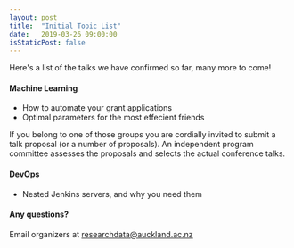 ```yaml
---
layout: post
title:  "Initial Topic List"
date:   2019-03-26 09:00:00
isStaticPost: false
---
```

Here's a list of the talks we have confirmed so far, many more to come!

#### Machine Learning

* How to automate your grant applications
* Optimal parameters for the most effecient friends

If you belong to one of those groups you are cordially invited to submit a talk proposal (or a number of proposals). An independent program committee assesses the proposals and selects the actual conference talks.<br/>

#### DevOps

* Nested Jenkins servers, and why you need them

#### Any questions? 
Email organizers at [researchdata@auckland.ac.nz](mailto:research-data@auckland.ac.nz)